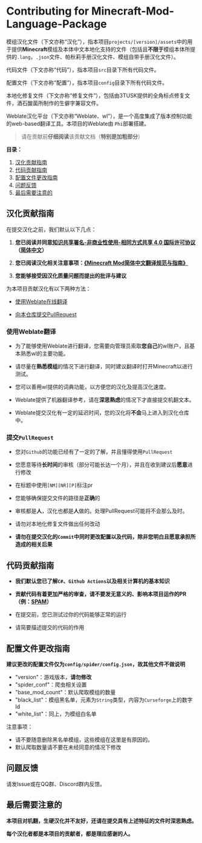 # Contributing for Minecraft-Mod-Language-Package

模组汉化文件（下文亦称“汉化”），指本项目`projects/[version]/assets`中的用于提供**Minecraft**模组及本体中文本地化支持的文件（包括且**不限于**模组本体所提供的`.lang`，`.json`文件、帕秋莉手册汉化文件、模组自带手册汉化文件）。

代码文件（下文亦称“代码”），指本项目`src`目录下所有代码文件。

配置文件（下文亦称“配置”），指本项目`config`目录下所有代码文件。

本地化修复文件（下文亦称“修复文件”），包括由3TUSK提供的全角标点修复文件，酒石酸菌所制作的生僻字兼容文件。

Weblate汉化平台（下文亦称“Weblate、wl”），是一个高度集成了版本控制功能的web-based翻译工具。本项目的Weblate由    `Phi`部署搭建。

> 请在贡献前**仔细阅读**该贡献文档（**特别是加粗部分**）

**目录：**

1. [汉化贡献指南](#汉化贡献指南)
2. [代码贡献指南](#代码贡献指南)
3. [配置文件更改指南](#配置文件更改指南)
4. [问题反馈](#问题反馈)
5. [最后需要注意的](#最后需要注意的)

## 汉化贡献指南

在提交汉化之前，我们默认以下几点：

1. **您已阅读并同意[知识共享署名-非商业性使用-相同方式共享 4.0 国际许可协议](https://creativecommons.org/licenses/by-nc-sa/4.0/)（[简体中文](https://creativecommons.org/licenses/by-nc-sa/4.0/deed.zh)）**

2. **您已阅读汉化相关注意事项：[《Minecraft Mod简体中文翻译规范与指南》](https://github.com/Meow-J/Mod-Translation-Styleguide/blob/master/README.md)**

3. **您能够接受因汉化质量问题而提出的批评与建议**

为本项目贡献汉化有以下两种方法：

- [使用Weblate在线翻译](#使用weblate翻译)

- [向本仓库提交PullRequest](#提交pullrequest)

### 使用Weblate翻译

- 为了能够使用Weblate进行翻译，您需要向管理员索取**您自己**的wl账户，且基本熟悉wl的主要功能。

- 请尽量在**熟悉模组**的情况下进行翻译，同时建议翻译时打开Minecraft以进行测试。

- 您可以善用wl提供的词典功能，以方便您的汉化及提高汉化速度。

- Weblate提供了机器翻译参考，请在**深思熟虑**的情况下才直接提交机翻文本。

- Weblate提交汉化有一定的延迟时间，您的汉化将**不会**马上进入到汉化仓库中。

### 提交`PullRequest`

- 您对`Github`的功能已经有了一定的了解，并且懂得使用`PullRequest`

- 您愿意等待**长时间**的审核（部分可能长达一个月），并且在收到建议后**愿意**进行修改

- 在标题中使用`[NM][NR][P]`标注pr

- 您能够确保提交文件的路径是**正确**的

- 审核都是**人**，汉化也都是**人**做的。处理PullRequest可能将不会那么及时。

- 请勿对本地化修复文件做出任何改动

- **请勿在提交汉化的`Commit`中同时更改配置以及代码，除非您明白且愿意承担所造成的相关后果**

## 代码贡献指南

- **我们默认您已了解`C#`、`Github Actions`以及相关计算机的基本知识**

- **贡献代码有着更加严格的审查，请不要发无意义的、影响本项目运作的PR（例：[SPAM](https://github.com/CFPAOrg/Minecraft-Mod-Language-Package/pull/840)）**

- 在提交前，您已测试过你的代码能够正常的运行

- 请简要描述提交的代码的作用

## 配置文件更改指南

**建议更改的配置文件仅为`config/spider/config.json`，故其他文件不做说明**

- "version"：游戏版本，**请勿修改**
- "spider_conf"：爬虫相关设置
- "base_mod_count"：默认爬取模组的数量
- "black_list"：模组黑名单，元素为`String`类型，内容为`Curseforge`上的数字Id
- "white_list"：同上，为模组白名单

注意事项：

- 请不要随意删除黑名单模组，这些模组在这里是有原因的。
- 默认爬取数量请不要在未经同意的情况下修改

## 问题反馈

请发Issue或在QQ群、Discord群内反馈。

## 最后需要注意的

**本项目对机翻，生硬汉化并不友好，还请在提交具有上述特征的文件时深思熟虑。**

**每个汉化者都是本项目的贡献者，都是理应感谢的人。**
